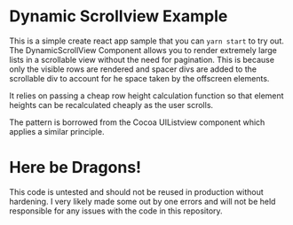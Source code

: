 # Dynamic Scrollview Example

This is a simple create react app sample that you can `yarn start` to try out. The DynamicScrollView Component allows you to render extremely large lists in a scrollable view without the need for pagination. This is because only the visible rows are rendered and spacer divs are added to the scrollable div to account for he space taken by the offscreen elements.

It relies on passing a cheap row height calculation function so that element heights can be recalculated cheaply as the user scrolls.

The pattern is borrowed from the Cocoa UIListview component which applies a similar principle.

# Here be Dragons!

This code is untested and should not be reused in production without hardening. I very likely made some out by one errors and will not be held responsible for any issues with the code in this repository.

